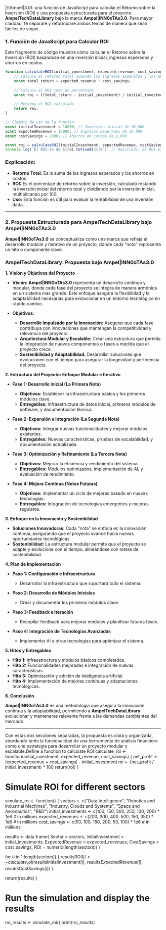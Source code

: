 |/(Ampel|3.0): una función de JavaScript para calcular el Retorno sobre la Inversión (ROI) y una propuesta estructurada para el proyecto **AmpelTechDataLibrary** bajo la marca **Ampel|INN0oTAs3.0**. Para mayor claridad, te separaré y reformularé ambos temas de manera que sean fáciles de seguir.

### 1. **Función de JavaScript para Calcular ROI**

Este fragmento de código muestra cómo calcular el Retorno sobre la Inversión (ROI) basándose en una inversión inicial, ingresos esperados y ahorros en costos.

```javascript
function calculateROI(initial_investment, expected_revenue, cost_savings) {
    // Calcula el retorno total sumando los ingresos esperados y los ahorros en costos
    const total_return = expected_revenue + cost_savings;
    
    // Calcula el ROI como un porcentaje
    const roi = ((total_return - initial_investment) / initial_investment) * 100;
    
    // Retorna el ROI calculado
    return roi;
}

// Ejemplo de uso de la función:
const initialInvestment = 10000; // Inversión inicial de 10,000
const expectedRevenue = 15000; // Ingresos esperados de 15,000
const costSavings = 2000; // Ahorros en costos de 2,000

const roi = calculateROI(initialInvestment, expectedRevenue, costSavings);
console.log(`El ROI es de ${roi.toFixed(2)}%`); // Resultado: El ROI es de 70.00%
```

### Explicación:

- **Retorno Total:** Es la suma de los ingresos esperados y los ahorros en costos.
- **ROI:** Es el porcentaje de retorno sobre la inversión, calculado restando la inversión inicial del retorno total y dividiendo por la inversión inicial, multiplicando por 100.
- **Uso:** Esta función es útil para evaluar la rentabilidad de una inversión dada.

---

### 2. **Propuesta Estructurada para AmpelTechDataLibrary bajo Ampel|INN0oTAs3.0**

**Ampel|INN0oTAs3.0** se conceptualiza como una marca que refleja el desarrollo modular y iterativo de un proyecto, donde cada "nota" representa un hito o componente clave.

### **AmpelTechDataLibrary: Propuesta bajo Ampel|INN0oTAs3.0**

**1. Visión y Objetivos del Proyecto**

- **Visión:** **Ampel|INN0oTAs3.0** representa un desarrollo continuo y modular, donde cada fase del proyecto se integra de manera armónica en un sistema más grande. Este enfoque asegura la flexibilidad y la adaptabilidad necesarias para evolucionar en un entorno tecnológico en rápido cambio.

- **Objetivos:**
  - **Desarrollo Impulsado por la Innovación:** Asegurar que cada fase contribuya con innovaciones que mantengan la competitividad y relevancia del proyecto.
  - **Arquitectura Modular y Escalable:** Crear una estructura que permita la integración de nuevos componentes o fases a medida que el proyecto crece.
  - **Sostenibilidad y Adaptabilidad:** Desarrollar soluciones que evolucionen con el tiempo para asegurar la longevidad y pertinencia del proyecto.

**2. Estructura del Proyecto: Enfoque Modular e Iterativo**

- **Fase 1: Desarrollo Inicial (La Primera Nota)**
  - **Objetivos:** Establecer la infraestructura básica y los primeros módulos clave.
  - **Entregables:** Infraestructura de datos inicial, primeros módulos de software, y documentación técnica.

- **Fase 2: Expansión e Integración (La Segunda Nota)**
  - **Objetivos:** Integrar nuevas funcionalidades y mejorar módulos existentes.
  - **Entregables:** Nuevas características, pruebas de escalabilidad, y documentación actualizada.

- **Fase 3: Optimización y Refinamiento (La Tercera Nota)**
  - **Objetivos:** Mejorar la eficiencia y rendimiento del sistema.
  - **Entregables:** Módulos optimizados, implementación de AI, y evaluación de rendimiento.

- **Fase 4: Mejora Continua (Notas Futuras)**
  - **Objetivos:** Implementar un ciclo de mejoras basado en nuevas tecnologías.
  - **Entregables:** Integración de tecnologías emergentes y mejoras regulares.

**3. Enfoque en la Innovación y Sostenibilidad**

- **Soluciones Innovadoras:** Cada "nota" se enfoca en la innovación continua, asegurando que el proyecto avance hacia nuevas oportunidades tecnológicas.
- **Sostenibilidad:** La estructura modular permite que el proyecto se adapte y evolucione con el tiempo, alineándose con metas de sostenibilidad.

**4. Plan de Implementación**

- **Paso 1: Configuración e Infraestructura**
  - Desarrollar la infraestructura que soportará todo el sistema.
  
- **Paso 2: Desarrollo de Módulos Iniciales**
  - Crear y documentar los primeros módulos clave.

- **Paso 3: Feedback e Iteración**
  - Recopilar feedback para mejorar módulos y planificar futuras fases.

- **Paso 4: Integración de Tecnologías Avanzadas**
  - Implementar AI y otras tecnologías para optimizar el sistema.

**5. Hitos y Entregables**

- **Hito 1:** Infraestructura y módulos básicos completados.
- **Hito 2:** Funcionalidades mejoradas e integración de nuevas características.
- **Hito 3:** Optimización y adición de inteligencia artificial.
- **Hito 4:** Implementación de mejoras continuas y adaptaciones tecnológicas.

**6. Conclusión**

**Ampel|INN0oTAs3.0** es una metodología que asegura la innovación continua y la adaptabilidad, permitiendo a **AmpelTechDataLibrary** evolucionar y mantenerse relevante frente a las demandas cambiantes del mercado.

---

Con estas dos secciones separadas, la propuesta es clara y organizada, abordando tanto la funcionalidad de una herramienta de análisis financiero como una estrategia para desarrollar un proyecto modular y escalable.Define a function to calculate ROI
calculate_roi <- function(initial_investment, expected_revenue, cost_savings) {
  net_profit <- (expected_revenue + cost_savings) - initial_investment
  roi <- (net_profit / initial_investment) * 100
  return(roi)
}

# Simulate ROI for different sectors
simulate_roi <- function() {
  sectors <- c("Data Intelligence", "Robotics and Industrial Machines", "Industry, Clouds and Systems", "Space and Aeronautics",  "R&D")
  initial_investments <- c(100, 150, 200, 250, 100, 200) * 1e6  # in millions
  expected_revenues <- c(200, 300, 400, 500, 150, 350) * 1e6  # in millions
  cost_savings <- c(50, 100, 150, 200, 50, 100) * 1e6  # in millions
  
  results <- data.frame(
    Sector = sectors,
    InitialInvestment = initial_investments,
    ExpectedRevenue = expected_revenues,
    CostSavings = cost_savings,
    ROI = numeric(length(sectors))
  )
  
  for (i in 1:length(sectors)) {
    results$ROI[i] <- calculate_roi(results$InitialInvestment[i], results$ExpectedRevenue[i], results$CostSavings[i])
  }
  
  return(results)
}

# Run the simulation and display the results
roi_results <- simulate_roi()
print(roi_results)
